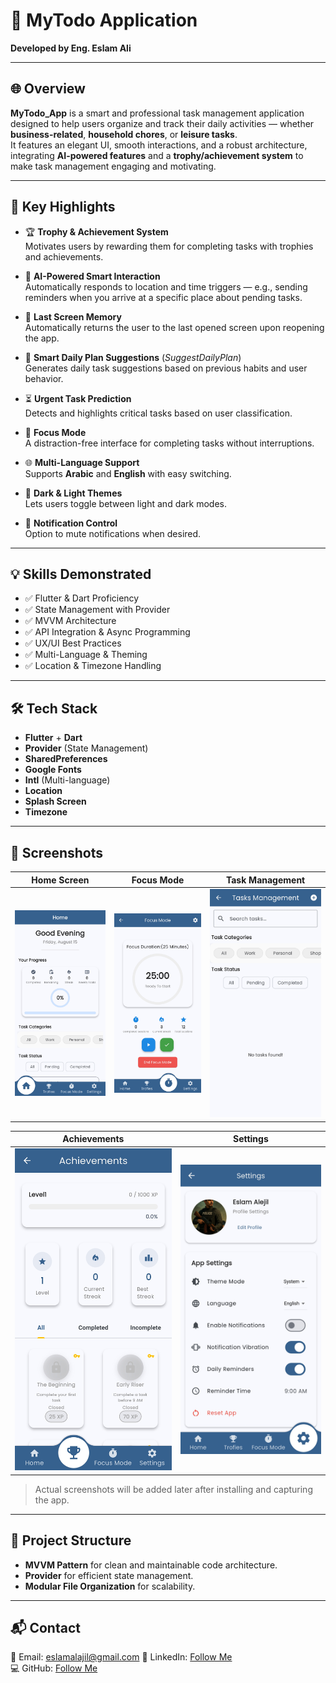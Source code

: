 
# 📝 MyTodo Application

**Developed by Eng. Eslam Ali**

---

## 🌐 Overview
**MyTodo_App** is a smart and professional task management application designed to help users organize and track their daily activities — whether **business-related**, **household chores**, or **leisure tasks**.  
It features an elegant UI, smooth interactions, and a robust architecture, integrating **AI-powered features** and a **trophy/achievement system** to make task management engaging and motivating.

---

## 🚀 Key Highlights

- 🏆 **Trophy & Achievement System**  
  Motivates users by rewarding them for completing tasks with trophies and achievements.

- 🤖 **AI-Powered Smart Interaction**  
  Automatically responds to location and time triggers — e.g., sending reminders when you arrive at a specific place about pending tasks.

- 📌 **Last Screen Memory**  
  Automatically returns the user to the last opened screen upon reopening the app.

- 📅 **Smart Daily Plan Suggestions** (*SuggestDailyPlan*)  
  Generates daily task suggestions based on previous habits and user behavior.

- ⏳ **Urgent Task Prediction**  
  Detects and highlights critical tasks based on user classification.

- 🎯 **Focus Mode**  
  A distraction-free interface for completing tasks without interruptions.

- 🌐 **Multi-Language Support**  
  Supports **Arabic** and **English** with easy switching.

- 🎨 **Dark & Light Themes**  
  Lets users toggle between light and dark modes.

- 🔕 **Notification Control**  
  Option to mute notifications when desired.

---

## 💡 Skills Demonstrated
- ✅ Flutter & Dart Proficiency  
- ✅ State Management with Provider  
- ✅ MVVM Architecture  
- ✅ API Integration & Async Programming  
- ✅ UX/UI Best Practices  
- ✅ Multi-Language & Theming  
- ✅ Location & Timezone Handling  

---

## 🛠 Tech Stack
- **Flutter** + **Dart**  
- **Provider** (State Management)  
- **SharedPreferences**  
- **Google Fonts**  
- **Intl** (Multi-language)  
- **Location**  
- **Splash Screen**  
- **Timezone**  

---

## 📸 Screenshots
| Home Screen | Focus Mode | Task Management |
|-------------|------------|-----------------|
| ![Home](https://github.com/Eslam-78/MyTODO_App/blob/main/assets/screenshots/HomeScreen.jpg?raw=true) | ![Focus](https://github.com/Eslam-78/MyTODO_App/blob/main/assets/screenshots/FocusModeScreen.jpg?raw=true) | ![Task](https://github.com/Eslam-78/MyTODO_App/blob/main/assets/screenshots/TaskManagmentsScreen.jpg?raw=true) |

| Achievements | Settings |
|--------------|----------|
| ![Achievements](https://github.com/Eslam-78/MyTODO_App/blob/main/assets/screenshots/AchievementsScreen.jpg?raw=true) | ![Settings](https://github.com/Eslam-78/MyTODO_App/blob/main/assets/screenshots/SettingsScreen.jpg?raw=true) |


> Actual screenshots will be added later after installing and capturing the app.

---

## 📂 Project Structure
- **MVVM Pattern** for clean and maintainable code architecture.  
- **Provider** for efficient state management.  
- **Modular File Organization** for scalability.

---

## 📬 Contact
📧 Email: eslamalajil@gmail.com 
🔗 LinkedIn: [Follow Me](www.linkedin.com/in/eslam-alajil-71a138379)  
💻 GitHub: [Follow Me](https://github.com/Eslam-78)  

